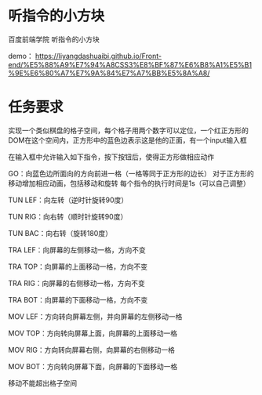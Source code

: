 # 听指令的小方块

百度前端学院 听指令的小方块

demo：  https://liyangdashuaibi.github.io/Front-end/%E5%88%A9%E7%94%A8CSS3%E8%BF%87%E6%B8%A1%E5%B1%9E%E6%80%A7%E7%9A%84%E7%A7%BB%E5%8A%A8/

# 任务要求

实现一个类似棋盘的格子空间，每个格子用两个数字可以定位，一个红正方形的DOM在这个空间内，正方形中的蓝色边表示这是他的正面，有一个input输入框

在输入框中允许输入如下指令，按下按钮后，使得正方形做相应动作

GO：向蓝色边所面向的方向前进一格（一格等同于正方形的边长）
对于正方形的移动增加相应动画，包括移动和旋转
每个指令的执行时间是1s（可以自己调整）

TUN LEF：向左转（逆时针旋转90度）

TUN RIG：向右转（顺时针旋转90度）

TUN BAC：向右转（旋转180度）

TRA LEF：向屏幕的左侧移动一格，方向不变

TRA TOP：向屏幕的上面移动一格，方向不变

TRA RIG：向屏幕的右侧移动一格，方向不变

TRA BOT：向屏幕的下面移动一格，方向不变

MOV LEF：方向转向屏幕左侧，并向屏幕的左侧移动一格

MOV TOP：方向转向屏幕上面，向屏幕的上面移动一格

MOV RIG：方向转向屏幕右侧，向屏幕的右侧移动一格

MOV BOT：方向转向屏幕下面，向屏幕的下面移动一格

移动不能超出格子空间



